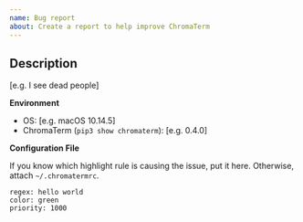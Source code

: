```yaml
---
name: Bug report
about: Create a report to help improve ChromaTerm
---
```


## Description
[e.g. I see dead people]

**Environment**

-   OS: [e.g. macOS 10.14.5]
-   ChromaTerm (`pip3 show chromaterm`): [e.g. 0.4.0]

**Configuration File**

If you know which highlight rule is causing the issue, put it here. Otherwise, attach `~/.chromatermrc`.

    regex: hello world
    color: green
    priority: 1000
